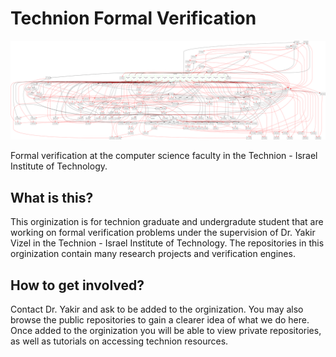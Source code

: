 # Technion Formal Verification

![HWMCC20 aig problem paper_v3](/images/paper_v3.png)

Formal verification at the computer science faculty in the Technion - Israel Institute of Technology.

## What is this?

This orginization is for technion graduate and undergradute student that are working on formal verification problems under the supervision of Dr. Yakir Vizel in the Technion - Israel Institute of Technology. The repositories in this orginization contain many research projects and verification engines.

## How to get involved?

Contact Dr. Yakir and ask to be added to the orginization. You may also browse the public repositories to gain a clearer idea of what we do here. Once added to the orginization you will be able to view private repositories, as well as tutorials on accessing technion resources.

<!-- ## Publications -->

